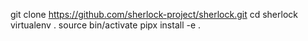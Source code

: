 git clone https://github.com/sherlock-project/sherlock.git
cd sherlock
virtualenv .
source bin/activate
pipx install -e .
